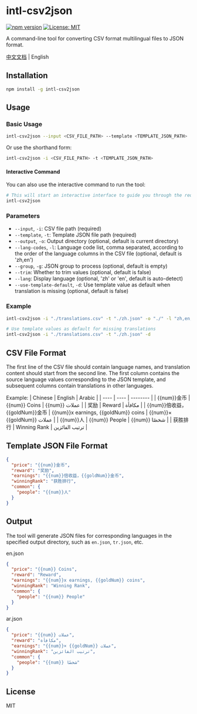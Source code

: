 # intl-csv2json

[![npm version](https://img.shields.io/npm/v/intl-csv2json.svg)](https://www.npmjs.com/package/intl-csv2json)
[![License: MIT](https://img.shields.io/badge/License-MIT-yellow.svg)](https://opensource.org/licenses/MIT)

A command-line tool for converting CSV format multilingual files to JSON format.

[中文文档](./README.zh.md) | English

## Installation

```bash
npm install -g intl-csv2json
```

## Usage

### Basic Usage

```bash
intl-csv2json --input <CSV_FILE_PATH> --template <TEMPLATE_JSON_PATH>
```

Or use the shorthand form:

```bash
intl-csv2json -i <CSV_FILE_PATH> -t <TEMPLATE_JSON_PATH>
```

#### Interactive Command

You can also use the interactive command to run the tool:

```bash
# This will start an interactive interface to guide you through the required parameters
intl-csv2json
```

### Parameters

- `--input`, `-i`: CSV file path (required)
- `--template`, `-t`: Template JSON file path (required)
- `--output`, `-o`: Output directory (optional, default is current directory)
- `--lang-codes`, `-l`: Language code list, comma separated, according to the order of the language columns in the CSV file (optional, default is 'zh,en')
- `--group`, `-g`: JSON group to process (optional, default is empty)
- `--trim`: Whether to trim values (optional, default is false)
- `--lang`: Display language (optional, 'zh' or 'en', default is auto-detect)
- `--use-template-default`, `-d`: Use template value as default when translation is missing (optional, default is false)

### Example

```bash
intl-csv2json -i "./translations.csv" -t "./zh.json" -o "./" -l "zh,en,ar"

# Use template values as default for missing translations
intl-csv2json -i "./translations.csv" -t "./zh.json" -d
```

## CSV File Format

The first line of the CSV file should contain language names, and translation content should start from the second line. The first column contains the source language values corresponding to the JSON template, and subsequent columns contain translations in other languages.

Example:
| Chinese | English | Arabic |
| ---- | ---- | -------- |
| {{num}}金币 | {{num}} Coins | {{num}} عملات |
| 奖励 | Reward | مكافأة |
| {{num}}倍收益，{{goldNum}}金币 | {{num}}x earnings, {{goldNum}} coins | {{num}}× {{goldNum}} عملات |
| {{num}}人 | {{num}} People | {{num}} شخصًا |
| 获胜排行 | Winning Rank | ترتيب الفائزين |

## Template JSON File Format

```json
{
  "price": "{{num}}金币",
  "reward": "奖励",
  "earnings": "{{num}}倍收益，{{goldNum}}金币",
  "winningRank": "获胜排行",
  "common": {
    "people": "{{num}}人"
  }
}
```

## Output

The tool will generate JSON files for corresponding languages in the specified output directory, such as `en.json`, `tr.json`, etc.

en.json

```json
{
  "price": "{{num}} Coins",
  "reward": "Reward",
  "earnings": "{{num}}x earnings, {{goldNum}} coins",
  "winningRank": "Winning Rank",
  "common": {
    "people": "{{num}} People"
  }
}
```

ar.json

```json
{
  "price": "{{num}} عملات",
  "reward": "مكافأة",
  "earnings": "{{num}}× {{goldNum}} عملات",
  "winningRank": "ترتيب الفائزين",
  "common": {
    "people": "{{num}} شخصًا"
  }
}
```

## License

MIT
